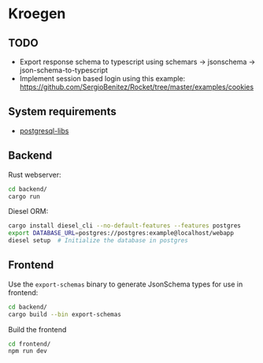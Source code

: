# Kroegen

## TODO

- Export response schema to typescript using schemars -> jsonschema -> json-schema-to-typescript
- Implement session based login using this example: https://github.com/SergioBenitez/Rocket/tree/master/examples/cookies

## System requirements

- [postgresql-libs](https://archlinux.org/packages/extra/x86_64/postgresql-libs/)

## Backend

Rust webserver:
```bash
cd backend/
cargo run
```

Diesel ORM:
```bash
cargo install diesel_cli --no-default-features --features postgres
export DATABASE_URL=postgres://postgres:example@localhost/webapp
diesel setup  # Initialize the database in postgres
```


## Frontend

Use the `export-schemas` binary to generate JsonSchema types for use in frontend:
```bash
cd backend/
cargo build --bin export-schemas
```

Build the frontend
```bash
cd frontend/
npm run dev
```
